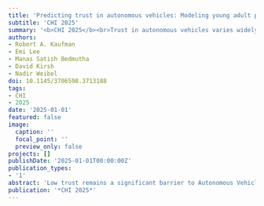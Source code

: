```yaml
---
title: 'Predicting trust in autonomous vehicles: Modeling young adult psychosocial traits, risk-benefit attitudes, and driving factors with machine learning'
subtitle: 'CHI 2025'
summary: '<b>CHI 2025</b><br>Trust in autonomous vehicles varies widely among individuals, and this study uses machine learning to identify the key factors influencing young adults’ trust. Surveying over 1,400 participants, the analysis reveals that perceptions of AV risks and benefits, usability attitudes, institutional trust, prior experience, and mental models are the strongest predictors of trust—while psychosocial traits and driving styles play a lesser role. These findings underscore the need to account for individual differences when designing trustworthy AV systems.'
authors:
- Robert A. Kaufman
- Emi Lee
- Manas Satish Bedmutha
- David Kirsh
- Nadir Weibel
doi: 10.1145/3706598.3713188
tags:
- CHI
- 2025
date: '2025-01-01'
featured: false
image:
  caption: ''
  focal_point: ''
  preview_only: false
projects: []
publishDate: '2025-01-01T00:00:00Z'
publication_types:
- '1'
abstract: 'Low trust remains a significant barrier to Autonomous Vehicle (AV) adoption. To design trustworthy AVs, we need to better understand the individual traits, attitudes, and experiences that impact people’s trust judgements. We use machine learning to understand the most important factors that contribute to young adult trust based on a comprehensive set of personal factors gathered via survey (n = 1457). Factors ranged from psychosocial and cognitive attributes to driving style, experiences, and perceived AV risks and benefits. Using the explainable AI technique SHAP, we found that perceptions of AV risks and benefits, attitudes toward feasibility and usability, institutional trust, prior experience, and a person’s mental model are the most important predictors. Surprisingly, psychosocial and many technology- and driving-specific factors were not strong predictors. Results highlight the importance of individual differences for designing trustworthy AVs for diverse groups and lead to key implications for future design and research.'
publication: '*CHI 2025*'
---
```

